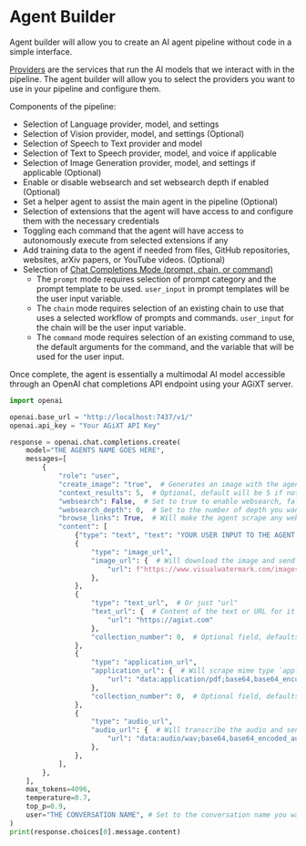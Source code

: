 # Agent Builder

Agent builder will allow you to create an AI agent pipeline without code in a simple interface.

[Providers](https://josh-xt.github.io/AGiXT/2-Concepts/02-Providers.html) are the services that run the AI models that we interact with in the pipeline. The agent builder will allow you to select the providers you want to use in your pipeline and configure them.

Components of the pipeline:

- Selection of Language provider, model, and settings
- Selection of Vision provider, model, and settings (Optional)
- Selection of Speech to Text provider and model
- Selection of Text to Speech provider, model, and voice if applicable
- Selection of Image Generation provider, model, and settings if applicable (Optional)
- Enable or disable websearch and set websearch depth if enabled (Optional)
- Set a helper agent to assist the main agent in the pipeline (Optional)
- Selection of extensions that the agent will have access to and configure them with the necessary credentials
- Toggling each command that the agent will have access to autonomously execute from selected extensions if any
- Add training data to the agent if needed from files, GitHub repositories, websites, arXiv papers, or YouTube videos. (Optional)
- Selection of [Chat Completions Mode (prompt, chain, or command)](https://josh-xt.github.io/AGiXT/2-Concepts/04-Chat%20Completions.html)
  - The `prompt` mode requires selection of prompt category and the prompt template to be used. `user_input` in prompt templates will be the user input variable.
  - The `chain` mode requires selection of an existing chain to use that uses a selected workflow of prompts and commands. `user_input` for the chain will be the user input variable.
  - The `command` mode requires selection of an existing command to use, the default arguments for the command, and the variable that will be used for the user input.

Once complete, the agent is essentially a multimodal AI model accessible through an OpenAI chat completions API endpoint using your AGiXT server.

```python
import openai

openai.base_url = "http://localhost:7437/v1/"
openai.api_key = "Your AGiXT API Key"

response = openai.chat.completions.create(
    model="THE AGENTS NAME GOES HERE",
    messages=[
        {
            "role": "user",
            "create_image": "true",  # Generates an image with the agents designated image_provider and sends image with response.
            "context_results": 5,  # Optional, default will be 5 if not set.
            "websearch": False,  # Set to true to enable websearch, false to disable. Default is false if not set.
            "websearch_depth": 0,  # Set to the number of depth you want to websearch to go (3 would go 3 links deep per link it scrapes)
            "browse_links": True,  # Will make the agent scrape any web URLs the user puts in chat.
            "content": [
                {"type": "text", "text": "YOUR USER INPUT TO THE AGENT GOES HERE"},
                {
                    "type": "image_url",
                    "image_url": {  # Will download the image and send it to the vision model
                        "url": f"https://www.visualwatermark.com/images/add-text-to-photos/add-text-to-image-3.webp"
                    },
                },
                {
                    "type": "text_url",  # Or just "url"
                    "text_url": {  # Content of the text or URL for it to be scraped
                        "url": "https://agixt.com"
                    },
                    "collection_number": 0,  # Optional field, defaults to 0.
                },
                {
                    "type": "application_url",
                    "application_url": {  # Will scrape mime type `application` into the agent's memory
                        "url": "data:application/pdf;base64,base64_encoded_pdf_here"
                    },
                    "collection_number": 0,  # Optional field, defaults to 0.
                },
                {
                    "type": "audio_url",
                    "audio_url": {  # Will transcribe the audio and send it to the agent
                        "url": "data:audio/wav;base64,base64_encoded_audio_here"
                    },
                },
            ],
        },
    ],
    max_tokens=4096,
    temperature=0.7,
    top_p=0.9,
    user="THE CONVERSATION NAME", # Set to the conversation name you want to use
)
print(response.choices[0].message.content)
```
